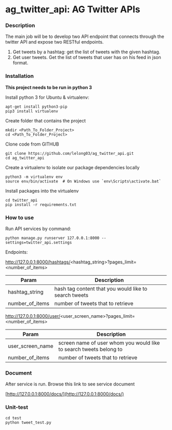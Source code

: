# ag_twitter_api: AG Twitter APIs 

### Description

The main job will be to develop two API endpoint that connects through the twitter API and expose two RESTful endpoints.

1. Get tweets by a hashtag: get the list of tweets with the given hashtag.
2. Get user tweets.​ Get the list of tweets that user has on his feed in json format.


### Installation

**This project needs to be run in python 3**

Install python 3 for Ubuntu & virtualenv:
```
apt-get install python3-pip
pip3 install virtualenv
```

Create folder that contains the project
```
mkdir <Path_To_Folder_Project>
cd <Path_To_Folder_Project>
```

Clone code from GITHUB
```
git clone https://github.com/lelong03/ag_twitter_api.git
cd ag_twitter_api
```

Create a virtualenv to isolate our package dependencies locally
```
python3 -m virtualenv env
source env/bin/activate  # On Windows use `env\Scripts\activate.bat`
```

Install packages into the virtualenv
```
cd twitter_api
pip install -r requirements.txt
```


### How to use

Run API services by command:
```
python manage.py runserver 127.0.0.1:8000 --settings=twitter_api.settings
```


Endpoints:

http://127.0.0.1:8000/hashtags/<hashtag_string>?pages_limit=<number_of_items>

| Param        | Description           |
| ------------- |-------------|
|   hashtag_string      | hash tag content that you would like to search tweets           |
|   number_of_items     | number of tweets that to retrieve           |


http://127.0.0.1:8000/user/<user_screen_name>?pages_limit=<number_of_items>

| Param        | Description           |
| ------------- |-------------|
|   user_screen_name      | screen name of user whom you would like to search tweets belong to          |
|   number_of_items     | number of tweets that to retrieve           |


### Document

After service is run. Browse this link to see service document

[http://127.0.0.1:8000/docs/](http://127.0.0.1:8000/docs/)


### Unit-test
```
cd test
python tweet_test.py
```


